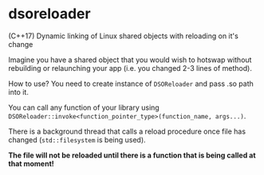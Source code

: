 # dsoreloader
(C++17) Dynamic linking of Linux shared objects with reloading on it's change

Imagine you have a shared object that you would wish to hotswap without rebuilding or relaunching your app (i.e. you changed 2-3 lines of method).

How to use?
You need to create instance of `DSOReloader` and pass .so path into it.

You can call any function of your library using `DSOReloader::invoke<function_pointer_type>(function_name, args...)`.

There is a background thread that calls a reload procedure once file has changed (`std::filesystem` is being used).

**The file will not be reloaded until there is a function that is being called at that moment!**

